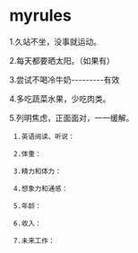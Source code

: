 # myrules
1.久站不坐，没事就运动。

2.每天都要晒太阳。（如果有）

3.尝试不喝冷牛奶---------有效

4.多吃蔬菜水果，少吃肉类。

5.列明焦虑，正面面对，一一缓解。
     
     1.英语阅读、听说：
     
     2.体重：
     
     3.精力和体力：
     
     4.想象力和通感：
     
     5.年龄：
     
     6.收入：
     
     7.未来工作：
